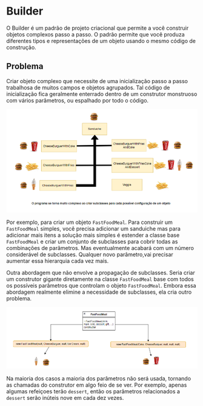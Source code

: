 # Builder

O Builder é um padrão de projeto criacional que permite a você construir objetos complexos passo a passo. O padrão permite que você produza diferentes tipos e representações de um objeto usando o mesmo código de construção.

## Problema

Criar objeto complexo que necessite de uma inicialização passo a passo trabalhosa de muitos campos e objetos agrupados. Tal código de inicialização fica geralmente enterrado dentro de um construtor monstruoso com vários parâmetros, ou espalhado por todo o código.

![imagem_1](https://github.com/igor-lourenco/design-pattern-creational-builder/blob/main/uml/Imagem_1.png)

Por exemplo, para criar um objeto `FastFoodMeal`. Para construir um `FastFoodMeal` simples, você precisa adicionar um sanduiche mas para adicionar mais itens a solução mais simples é estender a classe base  `FastFoodMeal` e criar um conjunto de subclasses para cobrir todas as combinações de parâmetros. Mas eventualmente acabará com um número considerável de subclasses. Qualquer novo parâmetro,vai precisar aumentar essa hierarquia cada vez mais.

Outra abordagem que não envolve a propagação de subclasses. Seria criar um construtor gigante diretamente na classe `FastFoodMeal` base com todos os possíveis parâmetros que controlam o objeto `FastFoodMeal`. Embora essa abordagem realmente elimine a necessidade de subclasses, ela cria outro problema.

![imagem_2](https://github.com/igor-lourenco/design-pattern-creational-builder/blob/main/uml/Imagem_2.png)

Na maioria dos casos a maioria dos parâmetros não será usada, tornando as chamadas do construtor em algo feio de se ver. Por exemplo, apenas algumas refeiçoes terão `dessert`, então os parâmetros relacionados a `dessert` serão inúteis nove em cada dez vezes.
